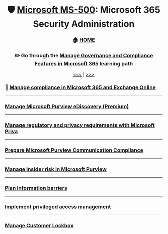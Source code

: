 <div align="center">

# 🛡️ [Microsoft MS-500](ms-500-index.md): Microsoft 365 Security Administration
### 🏠 [HOME](README.md)
### ✏️ Go through the [Manage Governance and Compliance Features in Microsoft 365](https://learn.microsoft.com/en-gb/training/paths/manage-governance-compliance-features-microsoft-365/) learning path

[<<<](ms-500-part3.md) | [>>>](ms-500-part1.md)
      
</div>

           
### 📝 [Manage compliance in Microsoft 365 and Exchange Online](https://learn.microsoft.com/en-gb/training/modules/m365-messaging-manage-compliance/)
      
      
- - -
      
      
      

### [Manage Microsoft Purview eDiscovery (Premium)](https://learn.microsoft.com/en-gb/training/modules/manage-microsoft-purview-ediscovery-premium/)
      
      
      
- - -

      
      

### [Manage regulatory and privacy requirements with Microsoft Priva](https://learn.microsoft.com/en-gb/training/modules/manage-regulatory-privacy-requirements-microsoft-priva/)
      
      
      
- - -

      
      

### [Prepare Microsoft Purview Communication Compliance](https://learn.microsoft.com/en-gb/training/modules/m365-compliance-insider-prepare-communication-compliance/)
      
      
      
- - -



### [Manage insider risk in Microsoft Purview](https://learn.microsoft.com/en-gb/training/modules/m365-compliance-insider-manage-insider-risk/)
      
      
      
- - -


### [Plan information barriers](https://learn.microsoft.com/en-gb/training/modules/m365-compliance-insider-plan-information-barriers/)
      
      
      
- - -

### [Implement privileged access management](https://learn.microsoft.com/en-gb/training/modules/m365-compliance-insider-implement-privileged-access-management/)
      
      
      
- - -


### [Manage Customer Lockbox](https://learn.microsoft.com/en-gb/training/modules/m365-compliance-insider-manage-customer-lockbox/)
      

